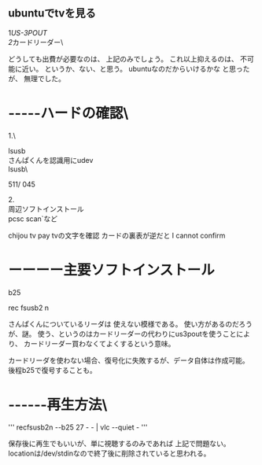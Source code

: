 ## ubuntuでtvを見る

1*US-3POUT\
2*カードリーダー\

どうしても出費が必要なのは、
上記のみでしょう。
これ以上抑えるのは、
不可能に近い。
というか、ない、と思う。
ubuntuなのだからいけるかな
と思ったが、
無理でした。


# -----ハードの確認\
1.\

lsusb\
さんぱくんを認識用にudev\
lsusb\

511/
045


2.\
周辺ソフトインストール\
pcsc scan`など

chijou tv pay tvの文字を確認
カードの裏表が逆だと
I cannot confirm


# ーーーー主要ソフトインストール

b25

rec fsusb2 n

さんぱくんについているリーダは
使えない模様である。
使い方があるのだろうが、謎。
使う、というのはカードリーダーの代わりにus3poutを使うことにより、
カードリーダー買わなくてよくするという意味。


カードリーダを使わない場合、復号化に失敗するが、データ自体は作成可能。
後程b25で復号することも。


# ------再生方法\
'''
recfsusb2n --b25 27 - - | vlc --quiet -
'''

保存後に再生でもいいが、単に視聴するのみであれば
上記で問題ない。
locationは/dev/stdinなので終了後に削除されていると思われる。





